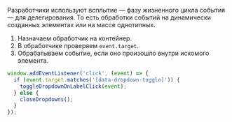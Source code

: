 Разработчики используют всплытие — фазу жизненного цикла события — для делегирования. То есть обработки событий на динамически созданных элементах или на массе однотипных.

1. Назначаем обработчик на контейнер.
2. В обработчике проверяем `event.target`.
3. Обрабатываем событие, если оно произошло внутри искомого элемента.

```javascript
window.addEventListener('click', (event) => {
  if (event.target.matches('[data-dropdown-toggle]')) {
    toggleDropdownOnLabelClick(event);
  } else {
    closeDropdowns();
  }
});
```
